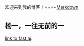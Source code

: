 欢迎来到我的博客！⭐⭐⭐~[Markdown](https://guides.github.com/features/mastering-markdown/)

## 杨一，一往无前的一

[link to fast.ai](https://www.fast.ai). 
